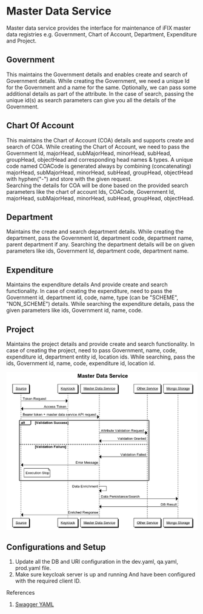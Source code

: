 # Master Data Service

Master data service provides the interface for maintenance of iFIX master data registries e.g. Government, Chart of Account, Department, Expenditure and Project. 

## Government 

This maintains the Government details and enables create and search of Government details. While creating the Government, we need a unique Id for the Government and a name for the same. Optionally, we can pass some additional details as part of the attribute. In the case of search, passing the unique id\(s\) as search parameters can give you all the details of the Government.

## Chart Of Account 

This maintains the Chart of Account \(COA\) details and supports create and search of COA. While creating the Chart of Account, we need to pass the Government Id, majorHead, subMajorHead, minorHead, subHead, groupHead, objectHead and corresponding head names & types. A unique code named COACode is generated always by combining \(concatenating\) majorHead, subMajorHead, minorHead, subHead, groupHead, objectHead with hyphen\("-"\) and store with the given request.  
Searching the details for COA will be done based on the provided search parameters like the chart of account Ids, COACode, Government Id, majorHead, subMajorHead, minorHead, subHead, groupHead, objectHead.

## Department 

Maintains the create and search department details. While creating the department, pass the Government Id, department code, department name, parent department if any. Searching the department details will be on given parameters like ids, Government Id, department code, department name.

## Expenditure 

Maintains the expenditure details And provide create and search functionality. In case of creating the expenditure, need to pass the Government id, department id, code, name, type \(can be "SCHEME", "NON\_SCHEME"\) details. While searching the expenditure details, pass the given parameters like ids, Government id, name, code.

## Project 

Maintains the project details and provide create and search functionality. In case of creating the project, need to pass Government, name, code, expenditure id, department entity id, location ids. While searching, pass the ids, Government id, name, code, expenditure id, location id.

![](../../../.gitbook/assets/image%20%2814%29.png)



## Configurations and Setup

1. Update all the DB and URI configuration in the dev.yaml, qa.yaml, prod.yaml file.
2. Make sure keycloak server is up and running And have been configured with the required client ID.

References

1. [Swagger YAML ](https://redocly.github.io/redoc/?url=https://raw.githubusercontent.com/egovernments/iFix-Dev/develop/domain-services/ifix-master-data-service/ifix-master-data-service-0.1.0.yaml#tag/COA/paths/~1chartOfAccount~1v1~1_search/post)



